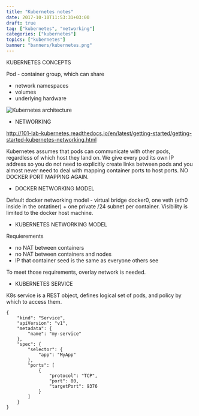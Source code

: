 ```yaml
---
title: "Kubernetes notes"
date: 2017-10-10T11:53:31+03:00
draft: true
tag: ["kubernetes", "networking"]
categories: ["kubernetes"]
topics: ["kubernetes"]
banner: "banners/kubernetes.png"
---
```



KUBERNETES CONCEPTS

Pod - container group, which can share

* network namespaces
* volumes
* underlying hardware

![Kubernetes architecture](https://cdn.yongbok.net/ruo91/architecture/k8s/v1.1/kubernetes_architecture.png)




* NETWORKING

http://101-lab-kubernetes.readthedocs.io/en/latest/getting-started/getting-started-kubernetes-networking.html

Kubernetes assumes that pods can communicate with other pods, regardless of which host they land on.
We give every pod its own IP address so you do not need to explicitly create links between pods and
you almost never need to deal with mapping container ports to host ports. NO DOCKER PORT MAPPING AGAIN.

* DOCKER NETWORKING MODEL

Default docker networking model - virtual bridge docker0, one veth (eth0 inside in the ontatiner) + one private /24 subnet per container.
Visibility is limited to the docker host machine.

* KUBERNETES NETWORKING MODEL

Requierements  

* no NAT between containers
* no NAT between containers and nodes
* IP that container seed is the same as everyone others see

To meet those requirements, overlay network is needed.

* KUBERNETES SERVICE

K8s service is a REST object, defines logical set of pods, and policy by which to access them.



```
{
    "kind": "Service",
    "apiVersion": "v1",
    "metadata": {
        "name": "my-service"
    },
    "spec": {
        "selector": {
            "app": "MyApp"
        },
        "ports": [
            {
                "protocol": "TCP",
                "port": 80,
                "targetPort": 9376
            }
        ]
    }
}
```